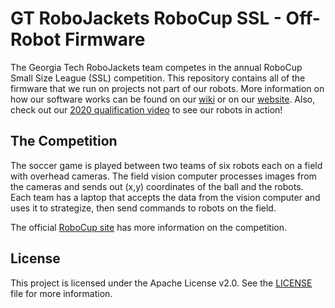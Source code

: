 
# GT RoboJackets RoboCup SSL - Off-Robot Firmware
The Georgia Tech RoboJackets team competes in the annual RoboCup Small Size League (SSL) competition.  This repository contains all of the firmware that we run on projects not part of our robots. More information on how our software works can be found on our [wiki](http://wiki.robojackets.org/w/RoboCup_Software) or on our [website](http://www.robojackets.org/). Also, check out our [2020 qualification video](https://www.youtube.com/watch?v=2MZREc9aj8k) to see our robots in action!

## The Competition

The soccer game is played between two teams of six robots each on a field with overhead cameras.  The field vision computer processes images from the cameras and sends out (x,y) coordinates of the ball and the robots.  Each team has a laptop that accepts the data from the vision computer and uses it to strategize, then send commands to robots on the field.

The official [RoboCup site](https://ssl.robocup.org/) has more information on the competition.

## License

This project is licensed under the Apache License v2.0.  See the [LICENSE](LICENSE) file for more information.
